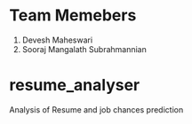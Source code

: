 # Team Memebers
1. Devesh Maheswari
2. Sooraj Mangalath Subrahmannian

# resume_analyser
Analysis of Resume and job chances prediction 

